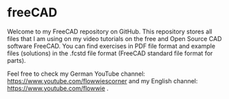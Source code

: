 # freeCAD
Welcome to my FreeCAD repository on GitHub. This repository stores all files that I am using on my video tutorials on the free and Open Source CAD software FreeCAD.
You can find exercises in PDF file format and example files (solutions) in the .fcstd file format (FreeCAD standard file format for parts).

Feel free to check my German YouTube channel:
https://www.youtube.com/flowwiescorner
and my English channel:
https://www.youtube.com/flowwie
.

